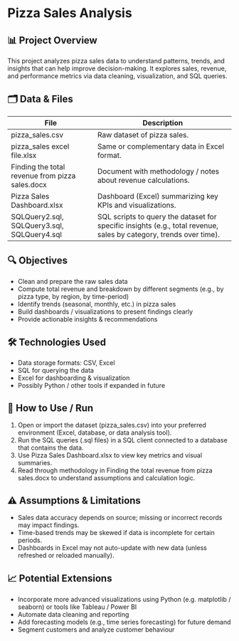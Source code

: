 ﻿# Pizza Sales Analysis

## 📊 Project Overview
This project analyzes pizza sales data to understand patterns, trends, and insights that can help improve decision-making. It explores sales, revenue, and performance metrics via data cleaning, visualization, and SQL queries.

## 🗂️ Data & Files
| File | Description |
|---|---|
| pizza_sales.csv | Raw dataset of pizza sales. |
| pizza_sales excel file.xlsx | Same or complementary data in Excel format. |
| Finding the total revenue from pizza sales.docx | Document with methodology / notes about revenue calculations. |
| Pizza Sales Dashboard.xlsx | Dashboard (Excel) summarizing key KPIs and visualizations. |
| SQLQuery2.sql, SQLQuery3.sql, SQLQuery4.sql | SQL scripts to query the dataset for specific insights (e.g., total revenue, sales by category, trends over time). |

## 🔍 Objectives
- Clean and prepare the raw sales data  
- Compute total revenue and breakdown by different segments (e.g., by pizza type, by region, by time-period)  
- Identify trends (seasonal, monthly, etc.) in pizza sales  
- Build dashboards / visualizations to present findings clearly  
- Provide actionable insights & recommendations

## 🛠️ Technologies Used
- Data storage formats: CSV, Excel  
- SQL for querying the data  
- Excel for dashboarding & visualization  
- Possibly Python / other tools if expanded in future

## 🚀 How to Use / Run
1. Open or import the dataset (pizza_sales.csv) into your preferred environment (Excel, database, or data analysis tool).  
2. Run the SQL queries (.sql files) in a SQL client connected to a database that contains the data.  
3. Use Pizza Sales Dashboard.xlsx to view key metrics and visual summaries.  
4. Read through methodology in Finding the total revenue from pizza sales.docx to understand assumptions and calculation logic.

## ⚠️ Assumptions & Limitations
- Sales data accuracy depends on source; missing or incorrect records may impact findings.  
- Time-based trends may be skewed if data is incomplete for certain periods.  
- Dashboards in Excel may not auto-update with new data (unless refreshed or reloaded manually).

## 📈 Potential Extensions
- Incorporate more advanced visualizations using Python (e.g. matplotlib / seaborn) or tools like Tableau / Power BI  
- Automate data cleaning and reporting  
- Add forecasting models (e.g., time series forecasting) for future demand  
- Segment customers and analyze customer behaviour


